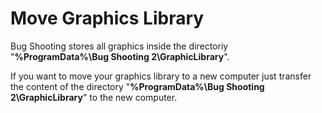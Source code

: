 # Move Graphics Library

Bug Shooting stores all graphics inside the directoriy "**%ProgramData%\Bug Shooting 2\GraphicLibrary**".

If you want to move your graphics library to a new computer just transfer the content of the directory "**%ProgramData%\Bug Shooting 2\GraphicLibrary**" to the new computer.
